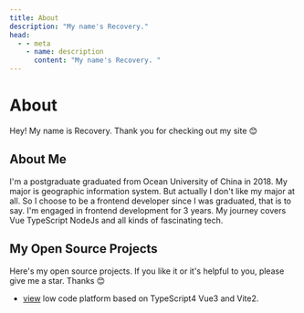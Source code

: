 ```yaml
---
title: About
description: "My name's Recovery."
head:
  - - meta
    - name: description
      content: "My name's Recovery. "
---
```


# About

Hey! My name is Recovery. Thank you for checking out my site 😊

## About Me

I'm a postgraduate graduated from Ocean University of China in 2018. My major is geographic information system. But actually I don't like my major at all. So I choose to be a frontend developer since I was graduated, that is to say. I'm engaged in frontend development for 3 years. My journey covers Vue TypeScript NodeJs and all kinds of fascinating tech.

## My Open Source Projects

Here's my open source projects. If you like it or it's helpful to you, please give me a star. Thanks 😊

- <a href="https://github.com/cq360767996/view" target="_blank">view</a> low code platform based on TypeScript4 Vue3 and Vite2.
